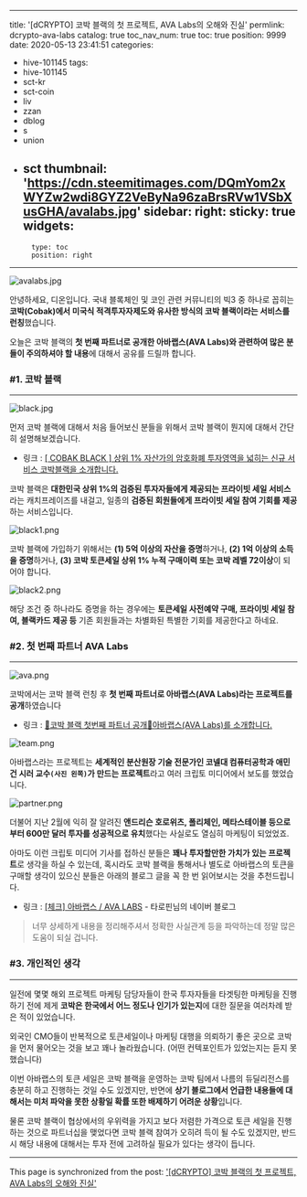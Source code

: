 
---
title: '[dCRYPTO] 코박 블랙의 첫 프로젝트, AVA Labs의 오해와 진실'
permlink: dcrypto-ava-labs
catalog: true
toc_nav_num: true
toc: true
position: 9999
date: 2020-05-13 23:41:51
categories:
- hive-101145
tags:
- hive-101145
- sct-kr
- sct-coin
- liv
- zzan
- dblog
- s
- union
- sct
thumbnail: 'https://cdn.steemitimages.com/DQmYom2xWYZw2wdi8GYZ2VeByNa96zaBrsRVw1VSbXusGHA/avalabs.jpg'
sidebar:
    right:
        sticky: true
widgets:
    -
        type: toc
        position: right
---


![avalabs.jpg](https://cdn.steemitimages.com/DQmYom2xWYZw2wdi8GYZ2VeByNa96zaBrsRVw1VSbXusGHA/avalabs.jpg)

안녕하세요, 디온입니다. 국내 블록체인 및 코인 관련 커뮤니티의 빅3 중 하나로 꼽히는 **코박(Cobak)에서 미국식 적격투자자제도와 유사한 방식의 코박 블랙이라는 서비스를 런칭**했습니다.

오늘은 코박 블랙의 **첫 번째 파트너로 공개한 아바랩스(AVA Labs)와 관련하여 많은 분들이 주의하셔야 할 내용**에 대해서 공유를 드릴까 합니다. 

### #1. 코박 블랙
---
![black.jpg](https://cdn.steemitimages.com/DQmTAxA5rhzsQugA48uS9jpyBNCXktQd4dDjt8AZa2Z3523/black.jpg)

먼저 코박 블랙에 대해서 처음 들어보신 분들을 위해서 코박 블랙이 뭔지에 대해서 간단히 설명해보겠습니다.

- 링크 : [[ COBAK BLACK ] 상위 1% 자산가의 암호화폐 투자영역을 넓히는 신규 서비스 코박블랙을 소개합니다.](https://cobak.co.kr/community/1/post/329591)

코박 블랙은 **대한민국 상위 1%의 검증된 투자자들에게 제공되는 프라이빗 세일 서비스**라는 캐치프레이즈를 내걸고, 일종의 **검증된 회원들에게 프라이빗 세일 참여 기회를 제공**하는 서비스입니다.

![black1.png](https://cdn.steemitimages.com/DQmY934fEvgMf6CjmcRby7KPMhC6UANT3YNRxhvKjASuNNE/black1.png)

코박 블랙에 가입하기 위해서는 **(1) 5억 이상의 자산을 증명**하거나, **(2) 1억 이상의 소득을 증명**하거나, **(3) 코박 토큰세일 상위 1% 누적 구매이력 또는 코박 레벨 72이상**이 되어야 합니다.

![black2.png](https://cdn.steemitimages.com/DQmTM6haUewLMzDVvnhpuHx2wLMMQkH1uiR4ygRNaH2Sx8C/black2.png)

해당 조건 중 하나라도 증명을 하는 경우에는 **토큰세일 사전예약 구매, 프라이빗 세일 참여, 블랙카드 제공 등** 기존 회원들과는 차별화된 특별한 기회를 제공한다고 하네요.


### #2. 첫 번째 파트너 AVA Labs
---

![ava.png](https://cdn.steemitimages.com/DQmeGjExpFHDF9sAV1xaREFSB8hmHJqfMWdCrvJL6YBPqif/ava.png)

코박에서는 코박 블랙 런칭 후 **첫 번째 파트너로 아바랩스(AVA Labs)라는 프로젝트를 공개**하였습니다

- 링크 : [🚀코박 블랙 첫번째 파트너 공개🚀아바랩스(AVA Labs)를 소개합니다.](https://cobak.co.kr/community/1/post/338050)

![team.png](https://cdn.steemitimages.com/DQmbK3wHmfFAQcStknZpcPYsTEsb45NXFGMvSMVMkXe81Bw/team.png)

아바랩스라는 프로젝트는 **세계적인 분산원장 기술 전문가인 코넬대 컴퓨터공학과 애민 건 시러 교수`(사진 왼쪽)`가 만드는 프로젝트**라고 여러 크립토 미디어에서 보도를 했었습니다.

![partner.png](https://cdn.steemitimages.com/DQmeE7jTphCip5XKGmAaTsQNAtWHDQUNLBHjY7xhKbCeiKH/partner.png)

더불어 지난 2월에 익히 잘 알려진 **앤드리슨 호로위츠, 폴리체인, 메타스테이블 등으로부터 600만 달러 투자를 성공적으로 유치**했다는 사실로도 열심히 마케팅이 되었었죠. 

아마도 이런 크립토 미디어 기사를 접하신 분들은 **꽤나 투자할만한 가치가 있는 프로젝트**로 생각을 하실 수 있는데, 혹시라도 코박 블랙을 통해서나 별도로 아바랩스의 토큰을 구매할 생각이 있으신 분들은 아래의 블로그 글을 꼭 한 번 읽어보시는 것을 추천드립니다. 


- 링크 : [[체크] 아바랩스 / AVA LABS](https://blog.naver.com/tarophin910/221961430545) - 타로핀님의 네이버 블로그

> 너무 상세하게 내용을 정리해주셔서 정확한 사실관계 등을 파악하는데 정말 많은 도움이 되실 겁니다.

### #3. 개인적인 생각
---

일전에 몇몇 해외 프로젝트 마케팅 담당자들이 한국 투자자들을 타겟팅한 마케팅을 진행하기 전에 제게 **코박은 한국에서 어느 정도나 인기가 있는지**에 대한 질문을 여러차례 받은 적이 있었습니다.

외국인 CMO들이 반복적으로 토큰세일이나 마케팅 대행을 의뢰하기 좋은 곳으로 코박을 먼저 물어오는 것을 보고 꽤나 놀라웠습니다. (어떤 컨텍포인트가 있었는지는 듣지 못했습니다)

이번 아바랩스의 토큰 세일은 코박 블랙을 운영하는 코박 팀에서 나름의 듀딜리전스를 충분히 하고 진행하는 것일 수도 있겠지만, 반면에 **상기 블로그에서 언급한 내용들에 대해서는 미처 파악을 못한 상황일  확률 또한 배제하기 어려운 상황**입니다.

물론 코박 블랙이 협상에서의 우위력을 가지고 보다 저렴한 가격으로 토큰 세일을 진행하는 것으로 파트너십을 맺었다면 코박 블랙 참여가 오히려 득이 될 수도 있겠지만, 반드시 해당 내용에 대해서는 투자 전에 고려하실 필요가 있다는 생각이 듭니다.

- - -

This page is synchronized from the post: ['[dCRYPTO] 코박 블랙의 첫 프로젝트, AVA Labs의 오해와 진실'](https://steemit.com/@donekim/dcrypto-ava-labs)
